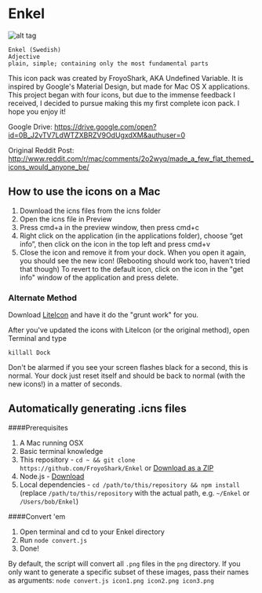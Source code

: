 Enkel
=====

![alt tag](http://i.imgur.com/CteWDar.png)

    Enkel (Swedish)
    Adjective
    plain, simple; containing only the most fundamental parts

This icon pack was created by FroyoShark, AKA Undefined Variable. It is inspired by Google's Material Design, but made for Mac OS X applications. This project began with four icons, but due to the immense feedback I received, I decided to pursue making this my first complete icon pack. I hope you enjoy it!

Google Drive:
https://drive.google.com/open?id=0B_J2vTV7LdWTZXBRZV9OdUgxdXM&authuser=0

Original Reddit Post:
http://www.reddit.com/r/mac/comments/2o2wyq/made_a_few_flat_themed_icons_would_anyone_be/

## How to use the icons on a Mac

1. Download the icns files from the icns folder
2. Open the icns file in Preview
3. Press cmd+a in the preview window, then press cmd+c
4. Right click on the application (in the applications folder), choose “get info”, then click on the icon in the top left and press cmd+v
5. Close the icon and remove it from your dock. When you open it again, you should see the new icon! (Rebooting should work too, haven’t tried that though)
To revert to the default icon, click on the icon in the "get info" window of the application and press delete.

### Alternate Method
Download [LiteIcon](http://www.freemacsoft.net/liteicon/) and have it do the "grunt work" for you.

After you've updated the icons with LiteIcon (or the original method), open Terminal and type
    
    killall Dock
    
Don't be alarmed if you see your screen flashes black for a second, this is normal. Your dock just reset itself and should be back to normal (with the new icons!) in a matter of seconds.


## Automatically generating .icns files

####Prerequisites 
1. A Mac running OSX
1. Basic terminal knowledge
1. This repository - `cd ~ && git clone https://github.com/FroyoShark/Enkel` or [Download as a ZIP](https://github.com/FroyoShark/Enkel/archive/master.zip)
1. Node.js - [Download](https://nodejs.org/)
1. Local dependencies - `cd /path/to/this/repository && npm install` (replace `/path/to/this/repository` with the actual path, e.g. `~/Enkel` or `/Users/bob/Enkel`)

####Convert 'em
1. Open terminal and cd to your Enkel directory
1. Run `node convert.js`
1. Done!

By default, the script will convert all `.png` files in the `png` directory. If you only want to generate a specific subset of these images, pass their names as arguments:
`node convert.js icon1.png icon2.png icon3.png`
